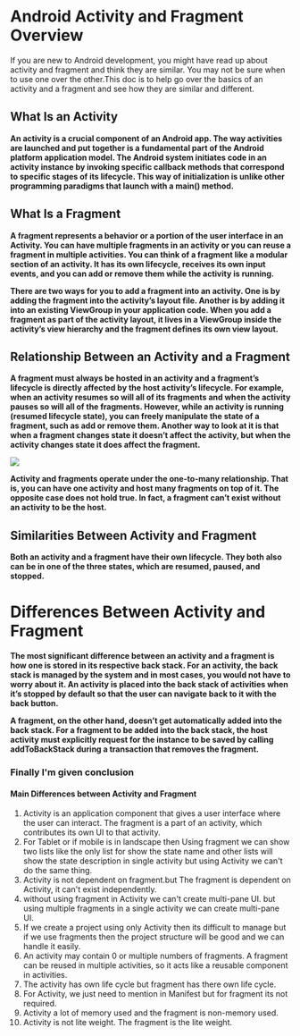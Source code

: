 # Android Activity and Fragment Overview

If you are new to Android development, you might have read up about activity and fragment and think they are similar. You may not be sure when to use one over the other.This doc is to help go over the basics of an activity and a fragment and see how they are similar and different.


## What Is an Activity
 

**An activity is a crucial component of an Android app. The way activities are launched and put together is a fundamental part of the Android platform application model. The Android system initiates code in an activity instance by invoking specific callback methods that correspond to specific stages of its lifecycle. This way of initialization is unlike other programming paradigms that launch with a main() method.**

 

## What Is a Fragment

**A fragment represents a behavior or a portion of the user interface in an Activity. You can have multiple fragments in an activity or you can reuse a fragment in multiple activities. You can think of a fragment like a modular section of an activity. It has its own lifecycle, receives its own input events, and you can add or remove them while the activity is running.**

 

**There are two ways for you to add a fragment into an activity. One is by adding the fragment into the activity’s layout file. Another is by adding it into an existing ViewGroup in your application code. When you add a fragment as part of the activity layout, it lives in a ViewGroup inside the activity’s view hierarchy and the fragment defines its own view layout.**

 

## Relationship Between an Activity and a Fragment
 

**A fragment must always be hosted in an activity and a fragment’s lifecycle is directly affected by the host activity’s lifecycle. For example, when an activity resumes so will all of its fragments and when the activity pauses so will all of the fragments. However, while an activity is running (resumed lifecycle state), you can freely manipulate the state of a fragment, such as add or remove them. Another way to look at it is that when a fragment changes state it doesn’t affect the activity, but when the activity changes state it does affect the fragment.**

<img src="https://github.com/Muneiahtellakula/android_development/blob/master/actiity_fragmentCallbacks.JPG">

**Activity and fragments operate under the one-to-many relationship. That is, you can have one activity and host many fragments on top of it. The opposite case does not hold true. In fact, a fragment can’t exist without an activity to be the host.**

 

## Similarities Between Activity and Fragment
 

**Both an activity and a fragment have their own lifecycle. They both also can be in one of the three states, which are resumed, paused, and stopped.**

 

# Differences Between Activity and Fragment
 

**The most significant difference between an activity and a fragment is how one is stored in its respective back stack. For an activity, the back stack is managed by the system and in most cases, you would not have to worry about it. An activity is placed into the back stack of activities when it’s stopped by default so that the user can navigate back to it with the back button.**

 

**A fragment, on the other hand, doesn’t get automatically added into the back stack. For a fragment to be added into the back stack, the host activity must explicitly request for the instance to be saved by calling addToBackStack during a transaction that removes the fragment.**

### Finally I'm given conclusion 

#### Main Differences between Activity and Fragment

1. Activity is an application component that gives a user interface where the user can interact. The fragment is a part of an activity,  which contributes its own UI to that activity.
2. For Tablet or if mobile is in landscape then Using fragment we can show two lists like the only list for show the state name and other lists will show the state description in single activity but using Activity we can't do the same thing.
3. Activity is not dependent on fragment.but The fragment is dependent on Activity, it can't exist independently.
4. without using fragment in Activity we can't create multi-pane UI. but using multiple fragments in a single activity we can create multi-pane UI.
5. If we create a project using only Activity then its difficult to manage but if we use fragments then the project structure will be good and we can handle it easily.
6. An activity may contain 0 or multiple numbers of fragments. A fragment can be reused in multiple activities, so it acts like a reusable component in activities.
7. The activity has own life cycle but fragment has there own life cycle.
8. For Activity, we just need to mention in Manifest but for fragment its not required.
9. Activity a lot of memory used and the fragment is non-memory used.
10. Activity is not lite weight. The fragment is the lite weight.


